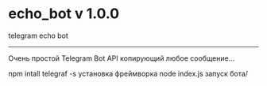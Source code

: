 # echo_bot v 1.0.0
telegram echo bot
___________________________________________________________
Очень простой Telegram Bot API копирующий любое сообщение...

npm intall telegraf -s  установка фреймворка
node index.js запуск бота/